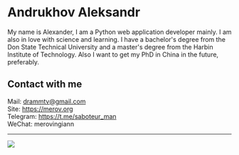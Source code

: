 # Andrukhov Aleksandr
My name is Alexander, I am a Python web application developer mainly. I am also in love with science and learning. I have a bachelor's degree from the Don State Technical University and a master's degree from the Harbin Institute of Technology. Also I want to get my PhD in China in the future, preferably.

## Contact with me

Mail: drammtv@gmail.com<br/>
Site: https://merov.org<br/>
Telegram: https://t.me/saboteur_man<br/>
WeChat: merovingiann<br/>
<hr>
<img align="left" src="https://www.codewars.com/users/AlertRED/badges/large" />
